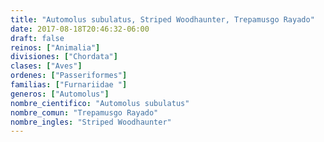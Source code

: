 ```yaml
---
title: "Automolus subulatus, Striped Woodhaunter, Trepamusgo Rayado"
date: 2017-08-18T20:46:32-06:00
draft: false
reinos: ["Animalia"]
divisiones: ["Chordata"]
clases: ["Aves"]
ordenes: ["Passeriformes"]
familias: ["Furnariidae "]
generos: ["Automolus"]
nombre_cientifico: "Automolus subulatus"
nombre_comun: "Trepamusgo Rayado"
nombre_ingles: "Striped Woodhaunter"
---
```

